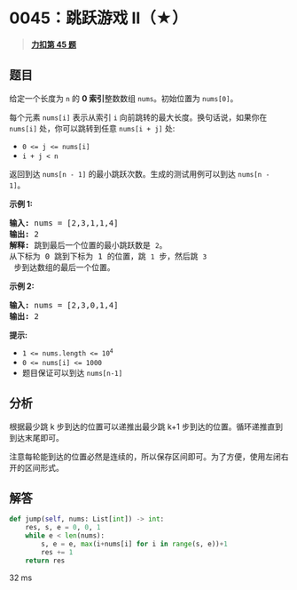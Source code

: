 # 0045：跳跃游戏 II（★）


> <u>**[力扣第 45 题](https://leetcode.cn/problems/jump-game-ii/)**</u>

## 题目

<p>给定一个长度为 <code>n</code> 的 <strong>0 索引</strong>整数数组 <code>nums</code>。初始位置为 <code>nums[0]</code>。</p>

<p>每个元素 <code>nums[i]</code> 表示从索引 <code>i</code> 向前跳转的最大长度。换句话说，如果你在 <code>nums[i]</code> 处，你可以跳转到任意 <code>nums[i + j]</code> 处:</p>

<ul>
<li><code>0 &lt;= j &lt;= nums[i]</code> </li>
<li><code>i + j &lt; n</code></li>
</ul>

<p>返回到达 <code>nums[n - 1]</code> 的最小跳跃次数。生成的测试用例可以到达 <code>nums[n - 1]</code>。</p>



<p><strong>示例 1:</strong></p>

<pre>
<strong>输入:</strong> nums = [2,3,1,1,4]
<strong>输出:</strong> 2
<strong>解释:</strong> 跳到最后一个位置的最小跳跃数是 <code>2</code>。
从下标为 0 跳到下标为 1 的位置，跳 <code>1</code> 步，然后跳 <code>3</code> 步到达数组的最后一个位置。
</pre>

<p><strong>示例 2:</strong></p>

<pre>
<strong>输入:</strong> nums = [2,3,0,1,4]
<strong>输出:</strong> 2
</pre>



<p><strong>提示:</strong></p>

<ul>
<li><code>1 &lt;= nums.length &lt;= 10<sup>4</sup></code></li>
<li><code>0 &lt;= nums[i] &lt;= 1000</code></li>
<li>题目保证可以到达 <code>nums[n-1]</code></li>
</ul>


## 分析

根据最少跳 k 步到达的位置可以递推出最少跳 k+1 步到达的位置。循环递推直到到达末尾即可。

注意每轮能到达的位置必然是连续的，所以保存区间即可。为了方便，使用左闭右开的区间形式。


## 解答

```python
def jump(self, nums: List[int]) -> int:
    res, s, e = 0, 0, 1
    while e < len(nums):
        s, e = e, max(i+nums[i] for i in range(s, e))+1
        res += 1
    return res
```
32 ms
